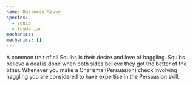 ```yaml
---
name: Business Savvy
species:
  - squib
  - toydarian
mechanics:
mechanics: []
---
```

A common trait of all Squibs is their desire and love of haggling. Squibs believe a deal is done when both sides believe they got the better of the other. Whenever you make a Charisma (Persuasion) check involving haggling you are considered to have expertise in the Persuasion skill.
